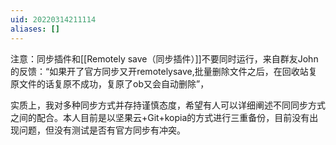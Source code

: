 ```yaml
---
uid: 20220314211114
aliases: []
---
```

注意：同步插件和[[Remotely save（同步插件）]]不要同时运行，来自群友John的反馈：“如果开了官方同步又开remotelysave,批量删除文件之后，在回收站复原文件的话复原不成功，复原了ob又会自动删除”，

实质上，我对多种同步方式并存持谨慎态度，希望有人可以详细阐述不同同步方式之间的配合。本人目前是以坚果云+Git+kopia的方式进行三重备份，目前没有出现问题，但没有测试是否有官方同步有冲突。